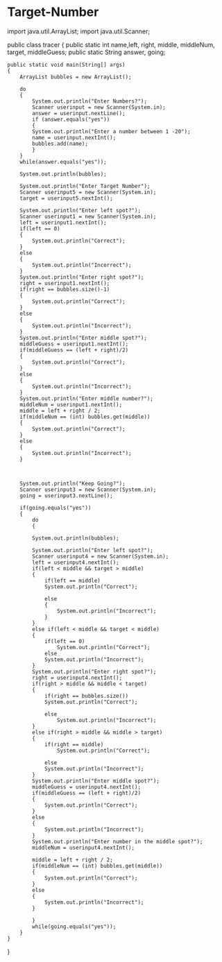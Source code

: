 Target-Number
=============
import java.util.ArrayList;
import java.util.Scanner;


public class tracer 
{
	public static int name,left, right, middle, middleNum, target, middleGuess;
	public static String answer, going;

	public static void main(String[] args) 
	{
		ArrayList bubbles = new ArrayList();
		
		do
		{
			System.out.println("Enter Numbers?");
			Scanner userinput = new Scanner(System.in);
			answer = userinput.nextLine();
			if (answer.equals("yes"))
			{
		    System.out.println("Enter a number between 1 -20");
			name = userinput.nextInt();
			bubbles.add(name);
			}
		}
		while(answer.equals("yes"));
			
		System.out.println(bubbles);
		
		System.out.println("Enter Target Number");
		Scanner userinput5 = new Scanner(System.in);
		target = userinput5.nextInt();
		
		System.out.println("Enter left spot?");
		Scanner userinput1 = new Scanner(System.in);
		left = userinput1.nextInt();
		if(left == 0)
		{
			System.out.println("Correct");
		}
		else
		{
			System.out.println("Incorrect");
		}
		System.out.println("Enter right spot?");
		right = userinput1.nextInt();
		if(right == bubbles.size()-1)
		{
			System.out.println("Correct");
		}
		else
		{
			System.out.println("Incorrect");
		}
		System.out.println("Enter middle spot?");
		middleGuess = userinput1.nextInt();
		if(middleGuess == (left + right)/2)
		{
			System.out.println("Correct");
		}
		else
		{
			System.out.println("Incorrect");
		}
		System.out.println("Enter middle number?");
		middleNum = userinput1.nextInt();
		middle = left + right / 2;
		if(middleNum == (int) bubbles.get(middle))
		{
			System.out.println("Correct");
		}
		else
		{
			System.out.println("Incorrect");
		}

		
		
		System.out.println("Keep Going?");
		Scanner userinput3 = new Scanner(System.in);
		going = userinput3.nextLine();
		
		if(going.equals("yes"))
		{
			do
			{
				
			System.out.println(bubbles);
			
			System.out.println("Enter left spot?");
			Scanner userinput4 = new Scanner(System.in);
			left = userinput4.nextInt();
			if(left < middle && target > middle)
			{
				if(left == middle)
				System.out.println("Correct");
				
				else 
				{
					System.out.println("Incorrect");
				}
			}
			else if(left < middle && target < middle)
			{
				if(left == 0)
					System.out.println("Correct");
				else
				System.out.println("Incorrect");
			}
			System.out.println("Enter right spot?");
			right = userinput4.nextInt();
			if(right > middle && middle < target)
			{
				if(right == bubbles.size())
				System.out.println("Correct");
				
				else
					System.out.println("Incorrect");
			}
			else if(right > middle && middle > target)
			{
				if(right == middle)
					System.out.println("Correct");
				
				else
				System.out.println("Incorrect");
			}
			System.out.println("Enter middle spot?");
			middleGuess = userinput4.nextInt();
			if(middleGuess == (left + right)/2)
			{
				System.out.println("Correct");
			}
			else
			{
				System.out.println("Incorrect");
			}
			System.out.println("Enter number in the middle spot?");
			middleNum = userinput4.nextInt();
			
			middle = left + right / 2;
			if(middleNum == (int) bubbles.get(middle))
			{
				System.out.println("Correct");
			}
			else
			{
				System.out.println("Incorrect");
			}
			
			}
			while(going.equals("yes"));
		}	
	}

}
